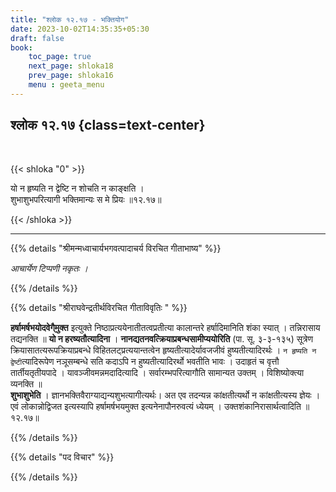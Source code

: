 ```yaml
---
title: "श्लोक १२.१७ - भक्तियोग"
date: 2023-10-02T14:35:35+05:30
draft: false
book:
    toc_page: true
    next_page: shloka18
    prev_page: shloka16
    menu : geeta_menu
---
```



## श्लोक १२.१७ {class=text-center}

<br/>

{{< shloka  "0"  >}}

यो न हृष्यति न द्वेष्टि न शोचति न काङ्क्षति ।     
शुभाशुभपरित्यागी भक्तिमान्यः स मे प्रियः ॥१२.१७॥

{{< /shloka >}}

---


{{% details "श्रीमन्मध्वाचार्यभगवत्पादाचर्य विरचित  गीताभाष्य" %}}

*आचार्येण टिप्पणी नकृतः ।*

{{% /details %}}



{{% details "श्रीराघवेन्द्रतीर्थविरचित गीताविवृतिः " %}}

**हर्षामर्षभयोदवेगै्मुक्त** इत्युक्ते निष्ठाप्रत्ययेनातीतत्वप्रतीत्या कालान्तरे
हर्षादिमानिति शंका स्यात् ‌। तन्निरासाय तद्यनक्ति ॥ **यो न हरष्यतौत्यादिना** ।
**नानद्यतनवत्क्रियाप्रबन्धसामीप्ययोरिति** (पा. सू. ३-३-१३५) सूत्रेण
क्रियासातत्यरूपक्रियाप्रबन्धे विहितलट्‌प्रत्ययान्तत्वेन हृष्यतीत्यादेर्यावजजीवं
हुष्यतीत्यादिरर्थः । `न हृष्यति न द्वेष्टी`त्यादिरूपेण नञूसम्बन्धे सति कदाऽपि न
हुष्यतीत्यादिरर्थो भवतीति भावः । उदाहृतं च वृत्तौ तार्तीयतृतीयपादे ।
यावञ्जीवमन्नमदादित्यादि । सर्वारम्भपरित्यागौति सामान्यत उक्तम्‌ ।
विशिष्योक्त्या व्यनक्ति ॥   
**शुभाशुभेति** ।  ज्ञानभक्तिवैराग्याद्यन्यशुभत्यागीत्यर्थः।
अत एव तदन्यन्न कांक्षतीत्यर्थो न कांक्षतीत्यस्य ज्ञेयः । एवं लोकान्नोद्विजत
इत्यस्यापि हर्षामर्षभयमुक्त इत्यनेनापौनरुवत्यं ध्येयम्‌ ।
उक्तशंकानिरासार्थत्वादिति ॥१२.१७॥

{{% /details %}}



{{% details "पद विचार" %}}


{{% /details %}}
